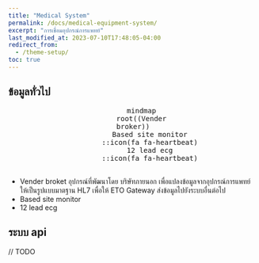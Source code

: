 ```yaml
---
title: "Medical System"
permalink: /docs/medical-equipment-system/
excerpt: "การเชื่อมอุปกรณ์การแพทย์"
last_modified_at: 2023-07-10T17:48:05-04:00
redirect_from:
  - /theme-setup/
toc: true
---
```


## ข้อมูลทั่วไป

<div align="center">
  <pre class="mermaid">
    mindmap
    root((Vender<br/>broker))
        Based site monitor
        ::icon(fa fa-heartbeat)
        12 lead ecg
        ::icon(fa fa-heartbeat)
  </pre>
</div>

- Vender broket อุปกรณ์ที่พัฒนาโดย บริษัทภายนอก เพื่อแปลงข้อมูลจากอุปกรณ์การแพทย์ ให้เป็นรูปแบบมาตฐาน HL7 เพื่อให้ ETO Gateway ส่งข้อมูลไปยังระบบอื่นต่อไป
- Based site monitor
- 12 lead ecg

## ระบบ api
// TODO
<div id="openapi">
  <script src="https://cdnjs.cloudflare.com/ajax/libs/swagger-ui/5.1.0/swagger-ui-bundle.min.js"></script>
  <link rel="stylesheet" type="text/css" href="https://cdnjs.cloudflare.com/ajax/libs/swagger-ui/5.1.0/swagger-ui.min.css">
  <script>
    const ui = SwaggerUIBundle({
      url: "/eto-doc/assets/openapi/vitual-1.json",
      dom_id: '#openapi',
      presets: [
        SwaggerUIBundle.presets.apis,
        SwaggerUIBundle.SwaggerUIStandalonePreset
      ],
      layout: "StandaloneLayout"
  })
    // window.onload = function () {
    //   const ui = SwaggerUIBundle({
    //     url: "/eto-doc/assets/openapi/vitual-1.json",
    //     dom_id: "#openapi"
    //   })
    // }
  </script>
</div>
